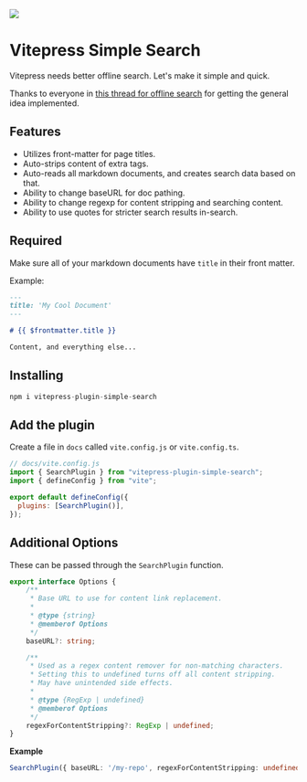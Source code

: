 ![](https://i.imgur.com/j8tDCOZ.png)

# Vitepress Simple Search

Vitepress needs better offline search. Let's make it simple and quick.

Thanks to everyone in [this thread for offline search](https://github.com/vuejs/vitepress/issues/670) for getting the general idea implemented.

## Features

* Utilizes front-matter for page titles.
* Auto-strips content of extra tags.
* Auto-reads all markdown documents, and creates search data based on that.
* Ability to change baseURL for doc pathing.
* Ability to change regexp for content stripping and searching content.
* Ability to use quotes for stricter search results in-search.

## Required

Make sure all of your markdown documents have `title` in their front matter.

Example:

```md
---
title: 'My Cool Document'
---

# {{ $frontmatter.title }}

Content, and everything else...
```

## Installing

```js
npm i vitepress-plugin-simple-search
```

## Add the plugin

Create a file in `docs` called `vite.config.js` or `vite.config.ts`.

```js
// docs/vite.config.js
import { SearchPlugin } from "vitepress-plugin-simple-search";
import { defineConfig } from "vite";

export default defineConfig({
  plugins: [SearchPlugin()],
});
```

## Additional Options

These can be passed through the `SearchPlugin` function.

```ts
export interface Options {
    /**
     * Base URL to use for content link replacement.
     *
     * @type {string}
     * @memberof Options
     */
    baseURL?: string;

    /**
     * Used as a regex content remover for non-matching characters.
     * Setting this to undefined turns off all content stripping.
     * May have unintended side effects.
     *
     * @type {RegExp | undefined}
     * @memberof Options
     */
    regexForContentStripping?: RegExp | undefined;
}
```

**Example**

```ts
SearchPlugin({ baseURL: '/my-repo', regexForContentStripping: undefined });
```
